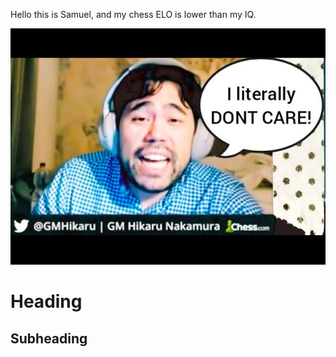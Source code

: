 Hello this is Samuel, and my chess ELO is lower than my IQ.

![](/images/sddefault.jpg)

# Heading

## Subheading
